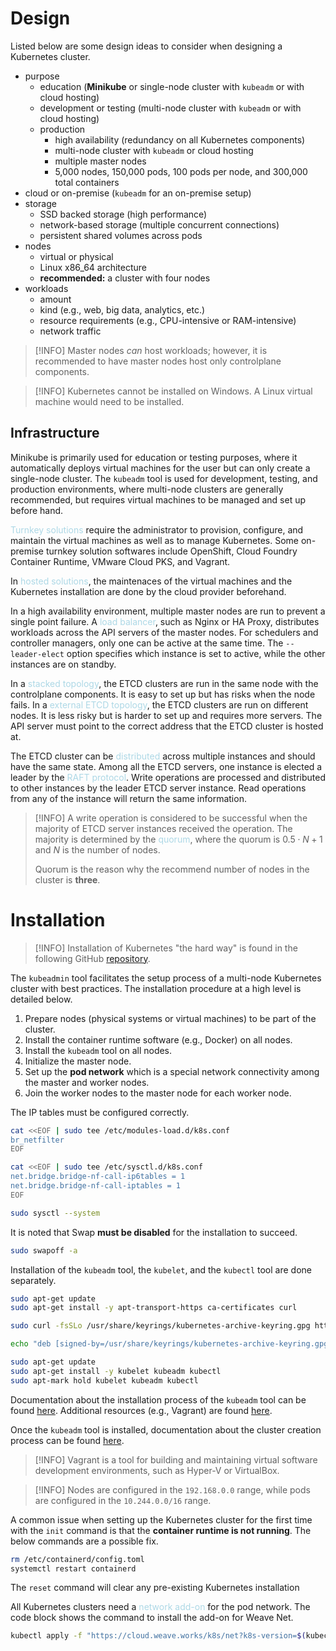 # Design
Listed below are some design ideas to consider when designing a Kubernetes cluster.
- purpose
	- education (**Minikube** or single-node cluster with `kubeadm` or with cloud hosting)
	- development or testing (multi-node cluster with `kubeadm` or with cloud hosting)
	- production
		- high availability (redundancy on all Kubernetes components)
		- multi-node cluster with `kubeadm` or cloud hosting
		- multiple master nodes
		- 5,000 nodes, 150,000 pods, 100 pods per node, and 300,000 total containers
- cloud or on-premise (`kubeadm` for an on-premise setup)
- storage
	- SSD backed storage (high performance)
	- network-based storage (multiple concurrent connections)
	- persistent shared volumes across pods
- nodes
	- virtual or physical
	- Linux x86_64 architecture
	- **recommended:** a cluster with four nodes
- workloads
	- amount
	- kind (e.g., web, big data, analytics, etc.)
	- resource requirements (e.g., CPU-intensive or RAM-intensive)
	- network traffic

> [!INFO]
> Master nodes *can* host workloads; however, it is recommended to have master nodes host only controlplane components.

> [!INFO]
> Kubernetes cannot be installed on Windows. A Linux virtual machine would need to be installed.

## Infrastructure
Minikube is primarily used for education or testing purposes, where it automatically deploys virtual machines for the user but can only create a single-node cluster. The `kubeadm` tool is used for development, testing, and production environments, where multi-node clusters are generally recommended, but requires virtual machines to be managed and set up before hand.

<span style = "color:lightblue">Turnkey solutions</span> require the administrator to provision, configure, and maintain the virtual machines as well as to manage Kubernetes. Some on-premise turnkey solution softwares include OpenShift, Cloud Foundry Container Runtime, VMware Cloud PKS, and Vagrant.

In <span style = "color:lightblue">hosted solutions</span>, the maintenaces of the virtual machines and the Kubernetes installation are done by the cloud provider beforehand.

In a high availability environment, multiple master nodes are run to prevent a single point failure. A <span style = "color:lightblue">load balancer</span>, such as Nginx or HA Proxy, distributes workloads across the API servers of the master nodes. For schedulers and controller managers, only one can be active at the same time. The `--leader-elect` option specifies which instance is set to active, while the other instances are on standby.

In a <span style = "color:lightblue">stacked topology</span>, the ETCD clusters are run in the same node with the controlplane components. It is easy to set up but has risks when the node fails. In a <span style = "color:lightblue">external ETCD topology</span>, the ETCD clusters are run on different nodes. It is less risky but is harder to set up and requires more servers. The API server must point to the correct address that the ETCD cluster is hosted at.

The ETCD cluster can be <span style = "color:lightblue">distributed</span> across multiple instances and should have the same state. Among all the ETCD servers, one instance is elected a leader by the <span style = "color:lightblue">RAFT protocol</span>. Write operations are processed and distributed to other instances by the leader ETCD server instance. Read operations from any of the instance will return the same information.

> [!INFO]
> A write operation is considered to be successful when the majority of ETCD server instances received the operation. The majority is determined by the <span style = "color:lightblue">quorum</span>, where the quorum is $0.5 \cdot N + 1$ and $N$ is the number of nodes.
> 
> Quorum is the reason why the recommend number of nodes in the cluster is **three**.

# Installation
> [!INFO]
> Installation of Kubernetes "the hard way" is found in the following GitHub [repository](https://github.com/mmumshad/kubernetes-the-hard-way).

The `kubeadmin` tool facilitates the setup process of a multi-node Kubernetes cluster with best practices. The installation procedure at a high level is detailed below.
1. Prepare nodes (physical systems or virtual machines) to be part of the cluster.
2. Install the container runtime software (e.g., Docker) on all nodes.
3. Install the `kubeadm` tool on all nodes.
4. Initialize the master node.
5. Set up the **pod network** which is a special network connectivity among the master and worker nodes.
6. Join the worker nodes to the master node for each worker node.

The IP tables must be configured correctly.

```bash
cat <<EOF | sudo tee /etc/modules-load.d/k8s.conf
br_netfilter
EOF
```

```bash
cat <<EOF | sudo tee /etc/sysctl.d/k8s.conf
net.bridge.bridge-nf-call-ip6tables = 1
net.bridge.bridge-nf-call-iptables = 1
EOF
```

```bash
sudo sysctl --system
```

It is noted that Swap **must be disabled** for the installation to succeed.

```bash
sudo swapoff -a
```

Installation of the `kubeadm` tool, the `kubelet`, and the `kubectl` tool are done separately.

```bash
sudo apt-get update
sudo apt-get install -y apt-transport-https ca-certificates curl
```

```bash
sudo curl -fsSLo /usr/share/keyrings/kubernetes-archive-keyring.gpg https://packages.cloud.google.com/apt/doc/apt-key.gpg
```

```bash
echo "deb [signed-by=/usr/share/keyrings/kubernetes-archive-keyring.gpg] https://apt.kubernetes.io/ kubernetes-xenial main" | sudo tee /etc/apt/sources.list.d/kubernetes.list
```

```bash
sudo apt-get update
sudo apt-get install -y kubelet kubeadm kubectl
sudo apt-mark hold kubelet kubeadm kubectl
```

Documentation about the installation process of the `kubeadm` tool can be found [here](https://kubernetes.io/docs/setup/production-environment/tools/kubeadm/install-kubeadm/). Additional resources (e.g., Vagrant) are found [here](https://github.com/kodekloudhub/certified-kubernetes-administrator-course).

Once the `kubeadm` tool is installed, documentation about the cluster creation process can be found [here](https://kubernetes.io/docs/setup/production-environment/tools/kubeadm/create-cluster-kubeadm/).

> [!INFO]
> Vagrant is a tool for building and maintaining virtual software development environments, such as Hyper-V or VirtualBox.

> [!INFO]
> Nodes are configured in the `192.168.0.0` range, while pods are configured in the `10.244.0.0/16` range.

A common issue when setting up the Kubernetes cluster for the first time with the `init` command is that the **container runtime is not running**. The below commands are a possible fix.

```bash
rm /etc/containerd/config.toml
systemctl restart containerd
```

The `reset` command will clear any pre-existing Kubernetes installation

All Kubernetes clusters need a <span style = "color:lightblue">network add-on</span> for the pod network. The code block shows the command to install the add-on for Weave Net.

```bash
kubectl apply -f "https://cloud.weave.works/k8s/net?k8s-version=$(kubectl version | base64 | tr -d '\n')"
```
